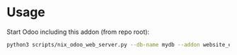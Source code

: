 # Usage

Start Odoo including this addon (from repo root):

```bash
python3 scripts/nix_odoo_web_server.py --db-name mydb --addon website_event_sale_cart_quantity_readonly
```
